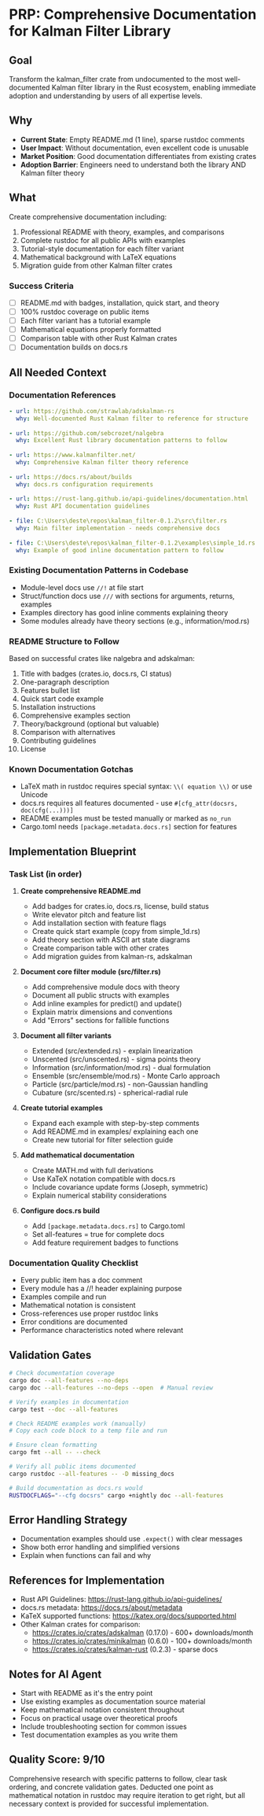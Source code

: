 # PRP: Comprehensive Documentation for Kalman Filter Library

## Goal
Transform the kalman_filter crate from undocumented to the most well-documented Kalman filter library in the Rust ecosystem, enabling immediate adoption and understanding by users of all expertise levels.

## Why
- **Current State**: Empty README.md (1 line), sparse rustdoc comments
- **User Impact**: Without documentation, even excellent code is unusable
- **Market Position**: Good documentation differentiates from existing crates
- **Adoption Barrier**: Engineers need to understand both the library AND Kalman filter theory

## What
Create comprehensive documentation including:
1. Professional README with theory, examples, and comparisons
2. Complete rustdoc for all public APIs with examples
3. Tutorial-style documentation for each filter variant
4. Mathematical background with LaTeX equations
5. Migration guide from other Kalman filter crates

### Success Criteria
- [ ] README.md with badges, installation, quick start, and theory
- [ ] 100% rustdoc coverage on public items
- [ ] Each filter variant has a tutorial example
- [ ] Mathematical equations properly formatted
- [ ] Comparison table with other Rust Kalman crates
- [ ] Documentation builds on docs.rs

## All Needed Context

### Documentation References
```yaml
- url: https://github.com/strawlab/adskalman-rs
  why: Well-documented Rust Kalman filter to reference for structure
  
- url: https://github.com/sebcrozet/nalgebra
  why: Excellent Rust library documentation patterns to follow
  
- url: https://www.kalmanfilter.net/
  why: Comprehensive Kalman filter theory reference
  
- url: https://docs.rs/about/builds
  why: docs.rs configuration requirements
  
- url: https://rust-lang.github.io/api-guidelines/documentation.html
  why: Rust API documentation guidelines
  
- file: C:\Users\deste\repos\kalman_filter-0.1.2\src\filter.rs
  why: Main filter implementation - needs comprehensive docs
  
- file: C:\Users\deste\repos\kalman_filter-0.1.2\examples\simple_1d.rs
  why: Example of good inline documentation pattern to follow
```

### Existing Documentation Patterns in Codebase
- Module-level docs use `//!` at file start
- Struct/function docs use `///` with sections for arguments, returns, examples
- Examples directory has good inline comments explaining theory
- Some modules already have theory sections (e.g., information/mod.rs)

### README Structure to Follow
Based on successful crates like nalgebra and adskalman:
1. Title with badges (crates.io, docs.rs, CI status)
2. One-paragraph description
3. Features bullet list
4. Quick start code example
5. Installation instructions
6. Comprehensive examples section
7. Theory/background (optional but valuable)
8. Comparison with alternatives
9. Contributing guidelines
10. License

### Known Documentation Gotchas
- LaTeX math in rustdoc requires special syntax: `\\( equation \\)` or use Unicode
- docs.rs requires all features documented - use `#[cfg_attr(docsrs, doc(cfg(...)))]`
- README examples must be tested manually or marked as `no_run`
- Cargo.toml needs `[package.metadata.docs.rs]` section for features

## Implementation Blueprint

### Task List (in order)

1. **Create comprehensive README.md**
   - Add badges for crates.io, docs.rs, license, build status
   - Write elevator pitch and feature list
   - Add installation section with feature flags
   - Create quick start example (copy from simple_1d.rs)
   - Add theory section with ASCII art state diagrams
   - Create comparison table with other crates
   - Add migration guides from kalman-rs, adskalman

2. **Document core filter module (src/filter.rs)**
   - Add comprehensive module docs with theory
   - Document all public structs with examples
   - Add inline examples for predict() and update()
   - Explain matrix dimensions and conventions
   - Add "Errors" sections for fallible functions

3. **Document all filter variants**
   - Extended (src/extended.rs) - explain linearization
   - Unscented (src/unscented.rs) - sigma points theory
   - Information (src/information/mod.rs) - dual formulation
   - Ensemble (src/ensemble/mod.rs) - Monte Carlo approach
   - Particle (src/particle/mod.rs) - non-Gaussian handling
   - Cubature (src/scented.rs) - spherical-radial rule

4. **Create tutorial examples**
   - Expand each example with step-by-step comments
   - Add README.md in examples/ explaining each one
   - Create new tutorial for filter selection guide

5. **Add mathematical documentation**
   - Create MATH.md with full derivations
   - Use KaTeX notation compatible with docs.rs
   - Include covariance update forms (Joseph, symmetric)
   - Explain numerical stability considerations

6. **Configure docs.rs build**
   - Add `[package.metadata.docs.rs]` to Cargo.toml
   - Set all-features = true for complete docs
   - Add feature requirement badges to functions

### Documentation Quality Checklist
- Every public item has a doc comment
- Every module has a //! header explaining purpose
- Examples compile and run
- Mathematical notation is consistent
- Cross-references use proper rustdoc links
- Error conditions are documented
- Performance characteristics noted where relevant

## Validation Gates

```bash
# Check documentation coverage
cargo doc --all-features --no-deps
cargo doc --all-features --no-deps --open  # Manual review

# Verify examples in documentation
cargo test --doc --all-features

# Check README examples work (manually)
# Copy each code block to a temp file and run

# Ensure clean formatting
cargo fmt --all -- --check

# Verify all public items documented
cargo rustdoc --all-features -- -D missing_docs

# Build documentation as docs.rs would
RUSTDOCFLAGS="--cfg docsrs" cargo +nightly doc --all-features
```

## Error Handling Strategy
- Documentation examples should use `.expect()` with clear messages
- Show both error handling and simplified versions
- Explain when functions can fail and why

## References for Implementation
- Rust API Guidelines: https://rust-lang.github.io/api-guidelines/
- docs.rs metadata: https://docs.rs/about/metadata
- KaTeX supported functions: https://katex.org/docs/supported.html
- Other Kalman crates for comparison:
  - https://crates.io/crates/adskalman (0.17.0) - 600+ downloads/month
  - https://crates.io/crates/minikalman (0.6.0) - 100+ downloads/month
  - https://crates.io/crates/kalman-rust (0.2.3) - sparse docs

## Notes for AI Agent
- Start with README as it's the entry point
- Use existing examples as documentation source material
- Keep mathematical notation consistent throughout
- Focus on practical usage over theoretical proofs
- Include troubleshooting section for common issues
- Test documentation examples as you write them

## Quality Score: 9/10
Comprehensive research with specific patterns to follow, clear task ordering, and concrete validation gates. Deducted one point as mathematical notation in rustdoc may require iteration to get right, but all necessary context is provided for successful implementation.